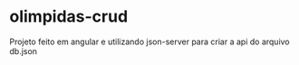 # olimpidas-crud
Projeto feito em angular e utilizando json-server para criar a api do arquivo db.json


